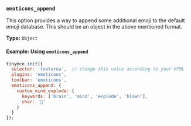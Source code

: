 ### `emoticons_append`

This option provides a way to append some additional emoji to the default emoji database. This should be an object in the above mentioned format.

**Type:** `Object`

#### Example: Using `emoticons_append`

```js
tinymce.init({
  selector: 'textarea',  // change this value according to your HTML
  plugins: 'emoticons',
  toolbar: 'emoticons',
  emoticons_append: {
    custom_mind_explode: {
      keywords: ['brain', 'mind', 'explode', 'blown'],
      char: '🤯'
    }
  }
});
```
